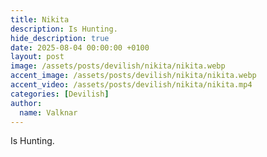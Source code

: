 ```yaml
---
title: Nikita
description: Is Hunting.
hide_description: true
date: 2025-08-04 00:00:00 +0100
layout: post
image: /assets/posts/devilish/nikita/nikita.webp
accent_image: /assets/posts/devilish/nikita/nikita.webp
accent_video: /assets/posts/devilish/nikita/nikita.mp4
categories: [Devilish]
author:
  name: Valknar
---
```


Is Hunting.